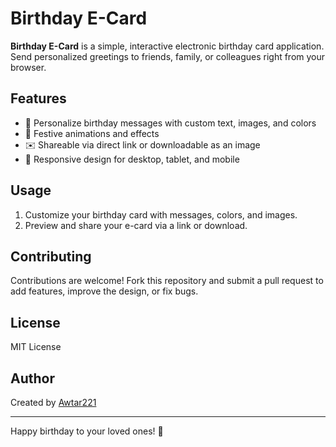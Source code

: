 # Birthday E-Card

**Birthday E-Card** is a simple, interactive electronic birthday card application. Send personalized greetings to friends, family, or colleagues right from your browser.

## Features

- 🎂 Personalize birthday messages with custom text, images, and colors
- 🎉 Festive animations and effects
- ✉️ Shareable via direct link or downloadable as an image
- 📱 Responsive design for desktop, tablet, and mobile

## Usage

1. Customize your birthday card with messages, colors, and images.
2. Preview and share your e-card via a link or download.

## Contributing

Contributions are welcome! Fork this repository and submit a pull request to add features, improve the design, or fix bugs.

## License

MIT License

## Author

Created by [Awtar221](https://github.com/Awtar221)

---

Happy birthday to your loved ones! 🥳
